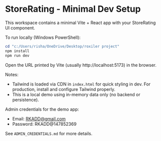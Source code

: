 # StoreRating - Minimal Dev Setup

This workspace contains a minimal Vite + React app with your StoreRating UI component.

To run locally (Windows PowerShell):

```powershell
cd "c:/Users/risha/OneDrive/Desktop/roxiler project"
npm install
npm run dev
```

Open the URL printed by Vite (usually http://localhost:5173) in the browser.

Notes:
- Tailwind is loaded via CDN in `index.html` for quick styling in dev. For production, install and configure Tailwind properly.
- This is a local demo using in-memory data only (no backend or persistence).

Admin credentials for the demo app:

- Email: RKADD@gmail.com
- Password: RKADD@147852369

See `ADMIN_CREDENTIALS.md` for more details.
